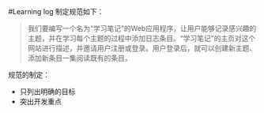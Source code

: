 #Learning log
制定规范如下：  
> 我们要编写一个名为“学习笔记”的Web应用程序，让用户能够记录感兴趣的主题，并在学习每个主题的过程中添加日志条目。“学习笔记”的主页对这个网站进行描述，并邀请用户注册或登录。用户登录后，就可以创建新主题、添加新条目一集阅读既有的条目。

规范的制定：  
* 只列出明确的目标
* 突出开发重点
